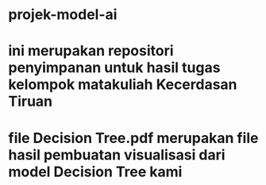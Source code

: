 # projek-model-ai
# ini merupakan repositori penyimpanan untuk hasil tugas kelompok matakuliah Kecerdasan Tiruan
# file Decision Tree.pdf merupakan file hasil pembuatan visualisasi dari model Decision Tree kami
